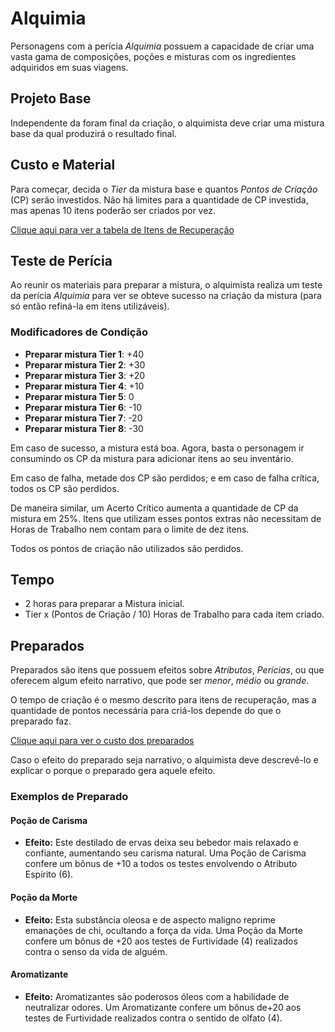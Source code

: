 # Alquimia

Personagens com a perícia *Alquimia* possuem a capacidade de criar uma vasta gama de composições, poções e misturas com os ingredientes adquiridos em suas viagens.

## Projeto Base

Independente da foram final da criação, o alquimista deve criar uma mistura base da qual produzirá o resultado final.

## Custo e Material

Para começar, decida o *Tier* da mistura base e quantos *Pontos de Criação* (CP) serão investidos. Não há limites para a quantidade de CP investida, mas apenas 10 itens poderão ser criados por vez.

[Clique aqui para ver a tabela de Itens de Recuperação](https://imgur.com/a/dtnRL)

## Teste de Perícia

Ao reunir os materiais para preparar a mistura, o alquimista realiza um teste da perícia *Alquimia* para ver se obteve sucesso na criação da mistura (para só então refiná-la em itens utilizáveis).

### Modificadores de Condição

* **Preparar mistura Tier 1**: +40
* **Preparar mistura Tier 2**: +30
* **Preparar mistura Tier 3**: +20
* **Preparar mistura Tier 4**: +10
* **Preparar mistura Tier 5**: 0
* **Preparar mistura Tier 6**: -10
* **Preparar mistura Tier 7**: -20
* **Preparar mistura Tier 8**: -30

Em caso de sucesso, a mistura está boa. Agora, basta o personagem ir consumindo os CP da mistura para adicionar itens ao seu inventário.

Em caso de falha, metade dos CP são perdidos; e em caso de falha crítica, todos os CP são perdidos.

De maneira similar, um Acerto Crítico aumenta a quantidade de CP da mistura em 25%. Itens que utilizam esses pontos extras não necessitam de Horas de Trabalho nem contam para o limite de dez itens.

Todos os pontos de criação não utilizados são perdidos.

## Tempo

* 2 horas para preparar a Mistura inicial.
* Tier x (Pontos de Criação / 10) Horas de Trabalho para cada item criado.

## Preparados

Preparados são itens que possuem efeitos sobre *Atributos*, *Perícias*, ou que oferecem algum efeito narrativo, que pode ser *menor*, *médio* ou *grande*.

O tempo de criação é o mesmo descrito para itens de recuperação, mas a quantidade de pontos necessária para criá-los depende do que o preparado faz.

[Clique aqui para ver o custo dos preparados](https://imgur.com/a/6kcft)

Caso o efeito do preparado seja narrativo, o alquimista deve descrevê-lo e explicar o porque o preparado gera aquele efeito.

### Exemplos de Preparado

#### Poção de Carisma

* **Efeito:** Este destilado de ervas deixa seu bebedor mais relaxado e confiante, aumentando seu carisma natural. Uma Poção de Carisma confere um bônus de +10 a todos os testes envolvendo o Atributo Espírito (6).

#### Poção da Morte

* **Efeito:** Esta substância oleosa e de aspecto maligno reprime emanações de chi, ocultando a força da vida. Uma Poção da Morte confere um bônus de +20 aos testes de Furtividade (4) realizados contra o senso da vida de alguém.

#### Aromatizante

* **Efeito:** Aromatizantes são poderosos óleos com a habilidade de neutralizar odores. Um Aromatizante confere um bônus de+20 aos testes de Furtividade realizados contra o sentido de olfato (4).